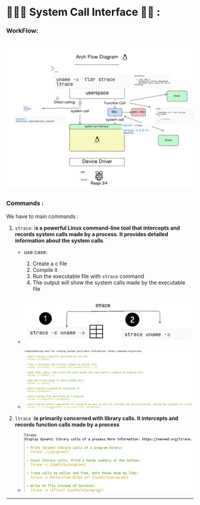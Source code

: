 # 🧙🏻‍♂️ System Call Interface 🧙🏻 :


### WorkFlow:

![alt text](image-1.png)
---


### Commands :
We have to main commands :
1. `strace`: i**s a powerful Linux command-line tool that intercepts and records system calls made by a process. It provides detailed information about the system calls**.
   - use case: 
        1. Create a c file 
        2. Compile it
        3. Run the executable file with `strace` command
        4. The output will show the system calls made by the executable file




    - ![alt text](image.png)



    - ![alt text](image-2.png)





2. `ltrace` :**is primarily concerned with library calls. It intercepts and records function calls made by a process**

    - ![alt text](image-3.png)

---
